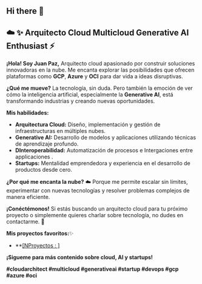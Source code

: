 ## Hi there 👋

<!--
**fresko/fresko** is a ✨ _special_ ✨ repository because its `README.md` (this file) appears on your GitHub profile.

Here are some ideas to get you started:

- 🔭 I’m currently working on ...
- 🌱 I’m currently learning ...
- 👯 I’m looking to collaborate on ...
- 🤔 I’m looking for help with ...
- 💬 Ask me about ...
- 📫 How to reach me: ...
- 😄 Pronouns: ...
- ⚡ Fun fact: ...
-->
## ☁️ ✨ Arquitecto Cloud Multicloud  Generative AI Enthusiast ⚡

**¡Hola! Soy Juan Paz,** Arquitecto cloud apasionado por construir soluciones innovadoras en la nube. Me encanta explorar las posibilidades que ofrecen plataformas como **GCP**, **Azure** y **OCI** para dar vida a ideas disruptivas.

**¿Qué me mueve?**  La tecnología, sin duda. Pero también la emoción de ver cómo la inteligencia artificial, especialmente la **Generative AI**, está transformando industrias y creando nuevas oportunidades. 

**Mis habilidades:**

* **Arquitectura Cloud:** Diseño, implementación y gestión de infraestructuras en múltiples nubes.
* **Generative AI:** Desarrollo de modelos y aplicaciones utilizando técnicas de aprendizaje profundo.
* **DInteroperabilidad:** Automatización de procesos e Intergaciones entre applicaciones .
* **Startups:** Mentalidad emprendedora y experiencia en el desarrollo de productos desde cero.

**¿Por qué me encanta la nube?** ☁️ Porque me permite escalar sin límites, experimentar con nuevas tecnologías y resolver problemas complejos de manera eficiente.

**¡Conéctémonos!** Si estás buscando un arquitecto cloud para tu próximo proyecto o simplemente quieres charlar sobre tecnología, no dudes en contactarme.  💬 

**Mis proyectos favoritos:**✨

* **[[NProyectos : ]](https://www.juanpaz.info/)


**¡Sigueme para más contenido sobre cloud, AI y startups!** 

**#cloudarchitect #multicloud #generativeai #startup #devops #gcp #azure #oci**
